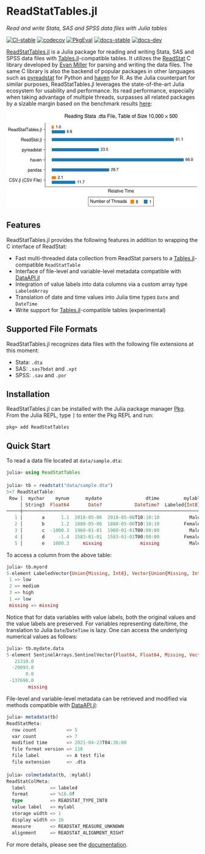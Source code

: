 # ReadStatTables.jl

*Read and write Stata, SAS and SPSS data files with Julia tables*

[![CI-stable][CI-stable-img]][CI-stable-url]
[![codecov][codecov-img]][codecov-url]
[![PkgEval][pkgeval-img]][pkgeval-url]
[![docs-stable][docs-stable-img]][docs-stable-url]
[![docs-dev][docs-dev-img]][docs-dev-url]

[CI-stable-img]: https://github.com/junyuan-chen/ReadStatTables.jl/workflows/CI-stable/badge.svg
[CI-stable-url]: https://github.com/junyuan-chen/ReadStatTables.jl/actions?query=workflow%3ACI-stable

[codecov-img]: https://codecov.io/gh/junyuan-chen/ReadStatTables.jl/branch/main/graph/badge.svg
[codecov-url]: https://codecov.io/gh/junyuan-chen/ReadStatTables.jl

[pkgeval-img]: https://juliaci.github.io/NanosoldierReports/pkgeval_badges/R/ReadStatTables.svg
[pkgeval-url]: https://juliaci.github.io/NanosoldierReports/pkgeval_badges/R/ReadStatTables.html

[docs-stable-img]: https://img.shields.io/badge/docs-stable-blue.svg
[docs-stable-url]: https://junyuan-chen.github.io/ReadStatTables.jl/stable/

[docs-dev-img]: https://img.shields.io/badge/docs-dev-blue.svg
[docs-dev-url]: https://junyuan-chen.github.io/ReadStatTables.jl/dev/

[ReadStatTables.jl](https://github.com/junyuan-chen/ReadStatTables.jl)
is a Julia package for reading and writing Stata, SAS and SPSS data files with
[Tables.jl](https://github.com/JuliaData/Tables.jl)-compatible tables.
It utilizes the [ReadStat](https://github.com/WizardMac/ReadStat) C library
developed by [Evan Miller](https://www.evanmiller.org)
for parsing and writing the data files.
The same C library is also the backend of popular packages in other languages such as
[pyreadstat](https://github.com/Roche/pyreadstat) for Python
and [haven](https://github.com/tidyverse/haven) for R.
As the Julia counterpart for similar purposes,
ReadStatTables.jl leverages the state-of-the-art Julia ecosystem
for usability and performance.
Its read performance, especially when taking advantage of multiple threads,
surpasses all related packages by a sizable margin
based on the benchmark results
[here](https://github.com/junyuan-chen/ReadStatTablesBenchmarks):

<p align="center">
  <img src="https://raw.githubusercontent.com/junyuan-chen/ReadStatTablesBenchmarks/main/results/stable/stata_10k_500.svg" height="252"><br>
</p>

## Features

ReadStatTables.jl provides the following features in addition to
wrapping the C interface of ReadStat:

- Fast multi-threaded data collection from ReadStat parsers to a [Tables.jl](https://github.com/JuliaData/Tables.jl)-compatible `ReadStatTable`
- Interface of file-level and variable-level metadata compatible with [DataAPI.jl](https://github.com/JuliaData/DataAPI.jl)
- Integration of value labels into data columns via a custom array type `LabeledArray`
- Translation of date and time values into Julia time types `Date` and `DateTime`
- Write support for [Tables.jl](https://github.com/JuliaData/Tables.jl)-compatible tables (experimental)

## Supported File Formats

ReadStatTables.jl recognizes data files with the following file extensions at this moment:

- Stata: `.dta`
- SAS: `.sas7bdat` and `.xpt`
- SPSS: `.sav` and `.por`

## Installation

ReadStatTables.jl can be installed with the Julia package manager
[Pkg](https://docs.julialang.org/en/v1/stdlib/Pkg/).
From the Julia REPL, type `]` to enter the Pkg REPL and run:

```
pkg> add ReadStatTables
```

## Quick Start

To read a data file located at `data/sample.dta`:

```julia
julia> using ReadStatTables

julia> tb = readstat("data/sample.dta")
5×7 ReadStatTable:
 Row │  mychar    mynum      mydate                dtime         mylabl           myord               mytime 
     │ String3  Float64       Date?            DateTime?  Labeled{Int8}  Labeled{Int8?}             DateTime 
─────┼───────────────────────────────────────────────────────────────────────────────────────────────────────
   1 │       a      1.1  2018-05-06  2018-05-06T10:10:10           Male             low  1960-01-01T10:10:10
   2 │       b      1.2  1880-05-06  1880-05-06T10:10:10         Female          medium  1960-01-01T23:10:10
   3 │       c  -1000.3  1960-01-01  1960-01-01T00:00:00           Male            high  1960-01-01T00:00:00
   4 │       d     -1.4  1583-01-01  1583-01-01T00:00:00         Female             low  1960-01-01T16:10:10
   5 │       e   1000.3     missing              missing           Male         missing  2000-01-01T00:00:00
```

To access a column from the above table:

```julia
julia> tb.myord
5-element LabeledVector{Union{Missing, Int8}, Vector{Union{Missing, Int8}}, Union{Char, Int32}}:
 1 => low
 2 => medium
 3 => high
 1 => low
 missing => missing
```

Notice that for data variables with value labels,
both the original values and the value labels are preserved.
For variables representing date/time,
the translation to Julia `Date`/`DateTime` is lazy.
One can access the underlying numerical values as follows:

```julia
julia> tb.mydate.data
5-element SentinelArrays.SentinelVector{Float64, Float64, Missing, Vector{Float64}}:
   21310.0
  -29093.0
       0.0
 -137696.0
        missing
```

File-level and variable-level metadata can be retrieved and modified
via methods compatible with [DataAPI.jl](https://github.com/JuliaData/DataAPI.jl):

```julia
julia> metadata(tb)
ReadStatMeta:
  row count           => 5
  var count           => 7
  modified time       => 2021-04-23T04:36:00
  file format version => 118
  file label          => A test file
  file extension      => .dta

julia> colmetadata(tb, :mylabl)
ReadStatColMeta:
  label         => labeled
  format        => %16.0f
  type          => READSTAT_TYPE_INT8
  value label   => mylabl
  storage width => 1
  display width => 16
  measure       => READSTAT_MEASURE_UNKNOWN
  alignment     => READSTAT_ALIGNMENT_RIGHT
```

For more details, please see the [documentation][docs-stable-url].
